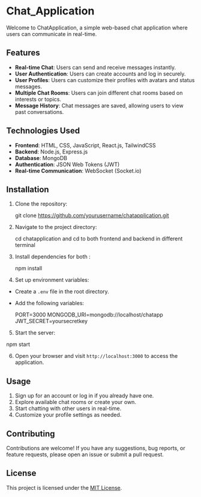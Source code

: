 # Chat_Application 

Welcome to ChatApplication, a simple web-based chat application where users can communicate in real-time.

## Features

- **Real-time Chat**: Users can send and receive messages instantly.
- **User Authentication**: Users can create accounts and log in securely.
- **User Profiles**: Users can customize their profiles with avatars and status messages.
- **Multiple Chat Rooms**: Users can join different chat rooms based on interests or topics.
- **Message History**: Chat messages are saved, allowing users to view past conversations.

## Technologies Used

- **Frontend**: HTML, CSS, JavaScript, React.js, TailwindCSS
- **Backend**: Node.js, Express.js
- **Database**: MongoDB
- **Authentication**: JSON Web Tokens (JWT)
- **Real-time Communication**: WebSocket (Socket.io)

## Installation

1. Clone the repository:

   git clone https://github.com/yourusername/chatapplication.git

2. Navigate to the project directory:

   cd chatapplication and cd to both frontend and backend in different terminal

3. Install dependencies for both :

   npm install


4. Set up environment variables:

- Create a `.env` file in the root directory.
- Add the following variables:

  PORT=3000
  MONGODB_URI=mongodb://localhost/chatapp
  JWT_SECRET=yoursecretkey

5. Start the server:

npm start


6. Open your browser and visit `http://localhost:3000` to access the application.

## Usage

1. Sign up for an account or log in if you already have one.
2. Explore available chat rooms or create your own.
3. Start chatting with other users in real-time.
4. Customize your profile settings as needed.

## Contributing

Contributions are welcome! If you have any suggestions, bug reports, or feature requests, please open an issue or submit a pull request.

## License

This project is licensed under the [MIT License](LICENSE).

